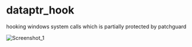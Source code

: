 # dataptr_hook
hooking windows system calls which is partially protected by patchguard

![Screenshot_1](https://user-images.githubusercontent.com/71831052/187652303-709d80a3-71be-4e8e-8cc5-ce8993bf2218.png)

